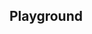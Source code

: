 <script setup>
import SwaggerUI from "@/swagger/view/SwaggerUI.vue";

import ndbAllRecordsWithQueryJson from "@/swagger/json/ndb/solr/all-record-with-query.json";
import ndbAllRecordsJson from "@/swagger/json/ndb/solr/all-record.json";
import ndbAllRecordsWithCountryJson from "@/swagger/json/ndb/solr/all-record-with-country.json";
import ndbAllRecordsWithRegionJson from "@/swagger/json/ndb/solr/all-record-with-region.json";
import ndbAllRecordsWithSubFiltersJson from "@/swagger/json/ndb/solr/all-record-with-subfilters.json";

import baseJson from "@/swagger/json/records/solr/base.json";

import { mergeSwaggerWithBase, deepClone } from "@/utils"

const swaggerSpecs = [
  { json: mergeSwaggerWithBase(deepClone(baseJson), ndbAllRecordsJson, ['paths']) ,protected: false },
  { json: mergeSwaggerWithBase(deepClone(baseJson), ndbAllRecordsWithCountryJson, ['paths']) ,protected: false },
  { json: mergeSwaggerWithBase(deepClone(baseJson), ndbAllRecordsWithQueryJson, ['paths']) ,protected: false },
  { json: mergeSwaggerWithBase(deepClone(baseJson), ndbAllRecordsWithRegionJson, ['paths']), protected: false },
  { json: mergeSwaggerWithBase(deepClone(baseJson), ndbAllRecordsWithSubFiltersJson, ["paths"]), protected: false },
];

</script>

<!--@include: @/../components/records/solr.md-->

## Playground

<SwaggerUI :swaggerSpecs="swaggerSpecs"/>
